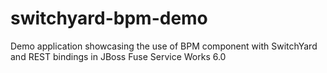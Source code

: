 switchyard-bpm-demo
===================

Demo application showcasing the use of BPM component with SwitchYard and REST bindings in JBoss Fuse Service Works 6.0
